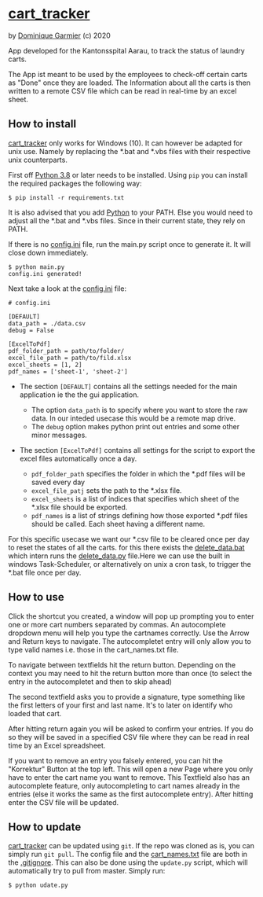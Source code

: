 # [cart_tracker](https://github.com/dominiquegarmier/cart_tracker)
by [Dominique Garmier](https://github.com/dominiquegarmier) (c) 2020

App developed for the Kantonsspital Aarau, to track the status of laundry carts.

The App ist meant to be used by the employees to check-off certain carts as "Done" once they are loaded. The Information about all the carts is then written to a remote CSV file which can be read in real-time by an excel sheet.

## How to install

[cart_tracker](https://github.com/dominiquegarmier/cart_tracker) only works for Windows (10). It can however be adapted for unix use. Namely by replacing the *.bat and *.vbs files with their respective unix counterparts.

First off [Python 3.8](https://python.org) or later needs to be installed. Using ````pip```` you can install the required packages the following way:

````
$ pip install -r requirements.txt
````
It is also advised that you add [Python](https://python.org) to your PATH. Else you would need to adjust all the *.bat and *.vbs files. Since in their current state, they rely on PATH.

If there is no [config.ini](./config.ini) file, run the main.py script once to generate it. It will close down immediately.

````
$ python main.py
config.ini generated!
````

Next take a look at the [config.ini](./config.ini) file:

````
# config.ini

[DEFAULT]
data_path = ./data.csv
debug = False

[ExcelToPdf]
pdf_folder_path = path/to/folder/
excel_file_path = path/to/fild.xlsx
excel_sheets = [1, 2]
pdf_names = ['sheet-1', 'sheet-2']
````

- The section ````[DEFAULT]```` contains all the settings needed for the main application ie the the gui application.

    - The option ````data_path```` is to specify where you want to store the raw data. In our inteded usecase this would be a remote map drive.
    - The ````debug```` option makes python print out entries and some other minor messages.

- The section ````[ExcelToPdf]```` contains all settings for the script to export the excel files automatically once a day.

    - ````pdf_folder_path```` specifies the folder in which the *.pdf files will be saved every day
    - ````excel_file_patj```` sets the path to the *.xlsx file.
    - ````excel_sheets```` is a list of indices that specifies which sheet of the *.xlsx file should be exported.
    - ````pdf_names```` is a list of strings defining how those exported *.pdf files should be called. Each sheet having a different name.





For this specific usecase we want our *.csv file to be cleared once per day to reset the states of all the carts. for this there exists the [delete_data.bat](./delete_data.bat) which intern runs the [delete_data.py](./delete_data.py) file.Here we can use the built in windows Task-Scheduler, or alternatively on unix a cron task, to trigger the *.bat file once per day.

## How to use

Click the shortcut you created, a window will pop up prompting you to enter one or more cart numbers separated by commas. An autocomplete dropdown menu will help you type the cartnames correctly. Use the Arrow and Return keys to navigate. The autocompletet entry will only allow you to type valid names i.e. those in the cart_names.txt file.

To navigate between textfields hit the return button. Depending on the context you may need to hit the return button more than once (to select the entry in the autocompletet and then to skip ahead)

The second textfield asks you to provide a signature, type something like the first letters of your first and last name. It's to later on identify who loaded that cart.

After hitting return again you will be asked to confirm your entries. If you do so they will be saved in a specified CSV file where they can be read in real time by an Excel spreadsheet.

If you want to remove an entry you falsely entered, you can hit the "Korrektur" Button at the top left. This will open a new Page where you only have to enter the cart name you want to remove. This Textfield also has an autocomplete feature, only autocompleting to cart names already in the entries (else it works the same as the first autocomplete entry). After hitting enter the CSV file will be updated.

## How to update

[cart_tracker](https://github.com/dominiquegarmier/cart_tracker) can be updated using ````git````. If the repo was cloned as is, you can simply run ````git pull````. The config file and the [cart_names.txt](./cart_names.txt) file are both in the [.gitignore](./gitignore). This can also be done using the ````update.py```` script, which will automatically try to pull from master. Simply run:

````
$ python udate.py
````